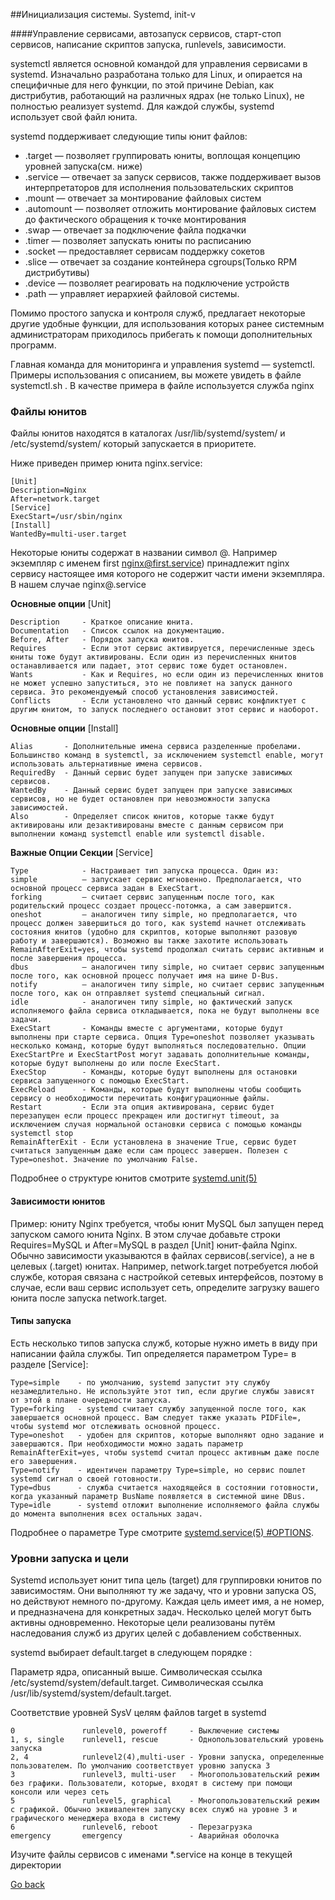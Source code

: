 ##Инициализация системы. Systemd, init-v

####Управление сервисами, автозапуск сервисов, старт-стоп сервисов, написание скриптов запуска, runlevels, зависимости.

systemctl является основной командой для управления сервисами в systemd. 
Изначально разработана только для Linux, и опирается на специфичные для него функции, по этой причине Debian, как дистрибутив, 
работающий на различных ядрах (не только Linux), не полностью реализует systemd. Для каждой службы, systemd
использует свой файл юнита.

systemd поддерживает следующие типы юнит файлов:
- .target — позволяет группировать юниты, воплощая концепцию уровней запуска(см. ниже)
- .service — отвечает за запуск сервисов, также поддерживает вызов интерпретаторов для исполнения пользовательских скриптов
- .mount — отвечает за монтирование файловых систем
- .automount — позволяет отложить монтирование файловых систем до фактического обращения к точке монтирования
- .swap — отвечает за подключение файла подкачки
- .timer — позволяет запускать юниты по расписанию
- .socket — предоставляет сервисам поддержку сокетов
- .slice — отвечает за создание контейнера cgroups(Только RPM дистрибутивы)
- .device — позволяет реагировать на подключение устройств
- .path — управляет иерархией файловой системы.

Помимо простого запуска и контроля служб, предлагает некоторые другие удобные функции, 
для использования которых ранее системным администраторам приходилось прибегать к помощи дополнительных программ.

Главная команда для мониторинга и управления systemd — systemctl. Примеры использования с описанием,
вы можете увидеть в файле systemctl.sh . В качестве примера в файле используется служба nginx

### Файлы юнитов
Файлы юнитов находятся в каталогах /usr/lib/systemd/system/ и /etc/systemd/system/ который запускается в приоритете.

Ниже приведен пример юнита nginx.service:
```shell script
[Unit]
Description=Nginx
After=network.target
[Service]
ExecStart=/usr/sbin/nginx
[Install]
WantedBy=multi-user.target
```

Некоторые юниты содержат в названии символ @. Например экземпляр с именем first nginx@first.service) принадлежит
nginx сервису настоящее имя которого не содержит части имени экземпляра. В нашем случае nginx@.service

**Основные опции** [Unit]
```
Description     - Краткое описание юнита.
Documentation   - Список ссылок на документацию.
Before, After	- Порядок запуска юнитов.
Requires        - Если этот сервис активируется, перечисленные здесь юниты тоже будут активированы. Если один из перечисленных юнитов останавливается или падает, этот сервис тоже будет остановлен.
Wants	        - Как и Requires, но если один из перечисленных юнитов не может успешно запуститься, это не повлияет на запуск данного сервиса. Это рекомендуемый способ установления зависимостей.
Conflicts       - Если установлено что данный сервис конфликтует с другим юнитом, то запуск последнего остановит этот сервис и наоборот.
```

**Основные опции** [Install]
```
Alias       - Дополнительные имена сервиса разделенные пробелами. Большинство команд в systemctl, за исключением systemctl enable, могут использовать альтернативные имена сервисов.
RequiredBy  - Данный сервис будет запущен при запуске зависимых сервисов. 
WantedBy    - Данный сервис будет запущен при запуске зависимых сервисов, но не будет остановлен при невозможности запуска зависимостей.
Also	    - Определяет список юнитов, которые также будут активированы или дезактивированы вместе с данным сервисом при выполнении команд systemctl enable или systemctl disable.
```

**Важные Опции Секции** [Service]
```
Type            - Настраивает тип запуска процесса. Один из:
simple          — запускает сервис мгновенно. Предполагается, что основной процесс сервиса задан в ExecStart.
forking         — считает сервис запущенным после того, как родительский процесс создает процесс-потомка, а сам завершится.
oneshot         — аналогичен типу simple, но предполагается, что процесс должен завершиться до того, как systemd начнет отслеживать состояния юнитов (удобно для скриптов, которые выполняют разовую работу и завершаются). Возможно вы также захотите использовать RemainAfterExit=yes, чтобы systemd продолжал считать сервис активным и после завершения процесса.
dbus            — аналогичен типу simple, но считает сервис запущенным после того, как основной процесс получает имя на шине D-Bus.
notify          — аналогичен типу simple, но считает сервис запущенным после того, как он отправляет systemd специальный сигнал.
idle            - аналогичен типу simple, но фактический запуск исполняемого файла сервиса откладывается, пока не будут выполнены все задачи.
ExecStart       - Команды вместе с аргументами, которые будут выполнены при старте сервиса. Опция Type=oneshot позволяет указывать несколько команд, которые будут выполняться последовательно. Опции ExecStartPre и ExecStartPost могут задавать дополнительные команды, которые будут выполнены до или после ExecStart.
ExecStop        - Команды, которые будут выполнены для остановки сервиса запущенного с помощью ExecStart.
ExecReload      - Команды, которые будут выполнены чтобы сообщить сервису о необходимости перечитать конфигурационные файлы.
Restart	        - Если эта опция активирована, сервис будет перезапущен если процесс прекращен или достигнут timeout, за исключением случая нормальной остановки сервиса с помощью команды systemctl stop
RemainAfterExit - Если установлена в значение True, сервис будет считаться запущенным даже если сам процесс завершен. Полезен с Type=oneshot. Значение по умолчанию False.
```
Подробнее о структуре юнитов смотрите [systemd.unit(5)](https://jlk.fjfi.cvut.cz/arch/manpages/man/systemd.unit.5)

#### Зависимости юнитов
Пример: юниту Nginx требуется, чтобы юнит MySQL был запущен перед запуском самого юнита Nginx. 
В этом случае добавьте строки Requires=MySQL и After=MySQL в раздел [Unit] юнит-файла Nginx.
Обычно зависимости указываются в файлах сервисов(.service), а не в целевых (.target) юнитах.
Например, network.target потребуется любой службе, которая связана с настройкой сетевых интерфейсов, 
поэтому в случае, если ваш сервис использует сеть, определите загрузку вашего юнита после запуска network.target.

#### Типы запуска
Есть несколько типов запуска служб, которые нужно иметь в виду при написании файла службы. 
Тип определяется параметром Type= в разделе [Service]:
```
Type=simple    - по умолчанию, systemd запустит эту службу незамедлительно. Не используйте этот тип, если другие службы зависят от этой в плане очередности запуска. 
Type=forking   - systemd считает службу запущенной после того, как завершается основной процесс. Вам следует также указать PIDFile=, чтобы systemd мог отслеживать основной процесс.
Type=oneshot   - удобен для скриптов, которые выполняют одно задание и завершаются. При необходимости можно задать параметр RemainAfterExit=yes, чтобы systemd считал процесс активным даже после его завершения.
Type=notify    - идентичен параметру Type=simple, но сервис пошлет systemd сигнал о своей готовности. 
Type=dbus      - служба считается находящейся в состоянии готовности, когда указанный параметр BusName появляется в системной шине DBus.
Type=idle      - systemd отложит выполнение исполняемого файла службы до момента выполнения всех остальных задач.
```

Подробнее о параметре Type смотрите [systemd.service(5) #OPTIONS](https://jlk.fjfi.cvut.cz/arch/manpages/man/systemd.service.5#OPTIONS).

### Уровни запуска и цели
Systemd использует юнит типа цель (target) для группировки юнитов по зависимостям. 
Они выполняют ту же задачу, что и уровни запуска OS, но действуют немного по-другому. 
Каждая цель имеет имя, а не номер, и предназначена для конкретных задач. Несколько целей могут быть 
активны одновременно. Некоторые цели реализованы путём наследования служб из других целей с добавлением собственных. 

systemd выбирает default.target в следующем порядке :

Параметр ядра, описанный выше.
Символическая ссылка /etc/systemd/system/default.target.
Символическая ссылка /usr/lib/systemd/system/default.target.

Соответствие уровней SysV целям файлов target в systemd
```
0               runlevel0, poweroff     - Выключение системы
1, s, single    runlevel1, rescue       - Однопользовательский уровень запуска
2, 4            runlevel2(4),multi-user	- Уровни запуска, определенные пользователем. По умолчанию соответствует уровню запуска 3
3               runlevel3, multi-user   - Многопользовательский режим без графики. Пользователи, которые, входят в систему при помощи консоли или через сеть
5               runlevel5, graphical    - Многопользовательский режим с графикой. Обычно эквивалентен запуску всех служб на уровне 3 и графического менеджера входа в систему
6               runlevel6, reboot       - Перезагрузка
emergency       emergency               - Аварийная оболочка
```

Изучите файлы сервисов с именами *.service на конце в текущей директории

[Go back](https://github.com/AlexCollin/linux-short-lesson)